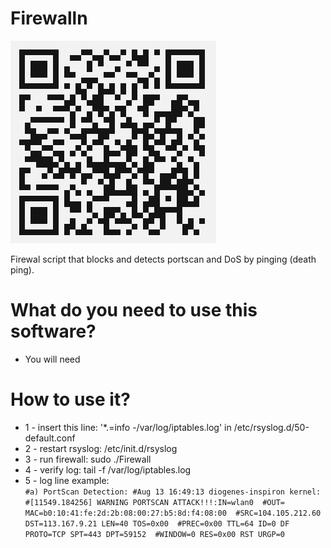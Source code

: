 # Firewalln
![all text](https://github.com/dioxfile/Network-Scripts/raw/master/DNS_Config/DNS_Config.png)

Firewal script that blocks and detects portscan and DoS by pinging (death ping).



# What do you need to use this software?
- You will need <br/>


# How to use it?
- 1 - insert this line: '*.=info  -/var/log/iptables.log' in /etc/rsyslog.d/50-default.conf<br/>
- 2 - restart rsyslog: /etc/init.d/rsyslog<br/>
- 3 - run firewall: sudo ./Firewall<br/>
- 4 - verify log: tail -f /var/log/iptables.log<br/>
- 5 - log line example:<br/>
    `#a) PortScan Detection:
    #Aug 13 16:49:13 diogenes-inspiron kernel: 
    #[11549.184256] WARNING PORTSCAN ATTACK!!!:IN=wlan0 
    #OUT= MAC=b0:10:41:fe:2d:2b:08:00:27:b5:8d:f4:08:00 
    #SRC=104.105.212.60 DST=113.167.9.21 LEN=40 TOS=0x00 
    #PREC=0x00 TTL=64 ID=0 DF PROTO=TCP SPT=443 DPT=59152 
    #WINDOW=0 RES=0x00 RST URGP=0`
